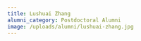 ```yaml
---
title: Lushuai Zhang
alumni_category: Postdoctoral Alumni
image: /uploads/alumni/lushuai-zhang.jpg
---
```

